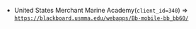  - United States Merchant Marine Academy(`client_id=340`) => [`https://blackboard.usmma.edu/webapps/Bb-mobile-bb_bb60/`](https://blackboard.usmma.edu/webapps/Bb-mobile-bb_bb60/)
